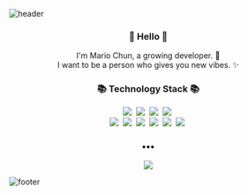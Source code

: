 ![header](https://capsule-render.vercel.app/api?type=slice&color=30A9DE&height=170&section=header&text=%20Mario.Chun;&fontAlignX=45&fontAlignY=65&fontSize=100)


<h3 align="center"> 👋 Hello 👋 </h3>
<p align="center">
I'm Mario Chun, a growing developer. 🌱 <br>
I want to be a person who gives you new vibes. ✨
</p>
<h3 align="center">📚 Technology Stack 📚</h3>
<p align="center">
  <img src="https://img.shields.io/badge/-Csharp-orange"/>&nbsp
  <img src="https://img.shields.io/badge/-ASP-blueviolet"/>&nbsp  
  <img src="https://img.shields.io/badge/-MSSQL-yellow"/>&nbsp
  <img src="https://img.shields.io/badge/-Python-blue"/>&nbsp
  <br>
  <img src="https://img.shields.io/badge/-HTML-brightgreen"/>&nbsp
  <img src="https://img.shields.io/badge/-CSS-brightgreen"/>&nbsp
  <img src="https://img.shields.io/badge/-VynilaJS-green"/>&nbsp
  <img src="https://img.shields.io/badge/-RactJS-green"/>&nbsp
  <img src="https://img.shields.io/badge/-MariaDB-yellow"/>&nbsp
  <img src="https://img.shields.io/badge/-Git-blue"/>&nbsp
</p>

<h3 align="center">•••</h3>

<p align="center">
  <a href="mailto:marioverall.chun@gmail.com"><img src="https://img.shields.io/badge/Gmail-d14836?style=flat-square&logo=Gmail&logoColor=white&link=mailto:wlgp2500@gmail.com"/></a>
  
</p>

![footer](https://capsule-render.vercel.app/api?type=slice&color=EFDC05&height=100&section=footer)

